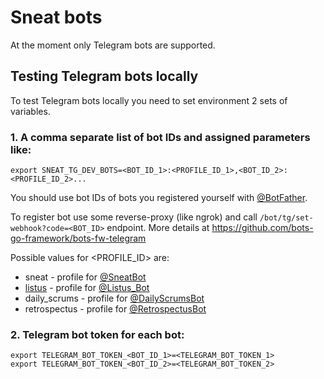 # Sneat bots

At the moment only Telegram bots are supported.

## Testing Telegram bots locally

To test Telegram bots locally you need to set environment 2 sets of variables.

### 1. A comma separate list of bot IDs and assigned parameters like:

```shell
export SNEAT_TG_DEV_BOTS=<BOT_ID_1>:<PROFILE_ID_1>,<BOT_ID_2>:<PROFILE_ID_2>...
```

You should use bot IDs of bots you registered yourself with [@BotFather](https://t.me/BotFather).

To register bot use some reverse-proxy (like ngrok) and call `/bot/tg/set-webhook?code=<BOT_ID>` endpoint.
More details at https://github.com/bots-go-framework/bots-fw-telegram

Possible values for <PROFILE_ID> are:

- sneat - profile for [@SneatBot](https://t.me/SneatBot)
- [listus](../../../../../sneat-go-modules/listus/bot4listus) - profile for [@Listus_Bot](https://t.me/Listus_bot)
- daily_scrums - profile for [@DailyScrumsBot](https://t.me/DailyScrumsBot)
- retrospectus - profile for [@RetrospectusBot](https://t.me/RetrospectusBot)

### 2. Telegram bot token for each bot:

```shell
export TELEGRAM_BOT_TOKEN_<BOT_ID_1>=<TELEGRAM_BOT_TOKEN_1>
export TELEGRAM_BOT_TOKEN_<BOT_ID_2>=<TELEGRAM_BOT_TOKEN_2>
```
